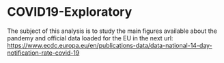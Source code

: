 # COVID19-Exploratory

The subject of this analysis is to study the main figures available about the pandemy and official data loaded for the EU in the next url:
https://www.ecdc.europa.eu/en/publications-data/data-national-14-day-notification-rate-covid-19
